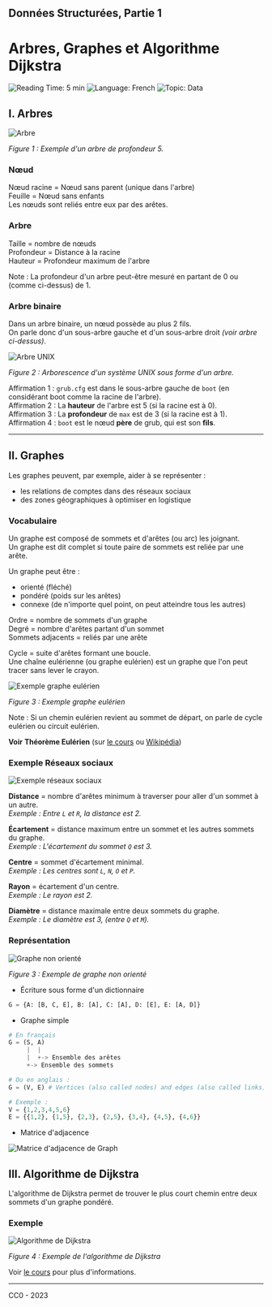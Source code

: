 ## Données Structurées, Partie 1

# Arbres, Graphes et Algorithme Dijkstra

![Reading Time: 5 min](https://img.shields.io/badge/%E2%8C%9A%20Read%20Time-4%20min-red)
![Language: French](https://img.shields.io/badge/Language-French-blue)
![Topic: Data](https://img.shields.io/badge/Topic-Data-blueviolet)

## I. Arbres

![Arbre](resources/arbre1.png)

*Figure 1 : Exemple d'un arbre de profondeur 5.*

### Nœud

Nœud racine = Nœud sans parent (unique dans l'arbre)  
Feuille = Nœud sans enfants  
Les nœuds sont reliés entre eux par des arêtes.

### Arbre

Taille = nombre de nœuds  
Profondeur = Distance à la racine  
Hauteur = Profondeur maximum de l'arbre

Note : La profondeur d'un arbre peut-être mesuré en partant de 0 ou (comme ci-dessus) de 1.

### Arbre binaire

Dans un arbre binaire, un nœud possède au plus 2 fils.  
On parle donc d'un sous-arbre gauche et d'un sous-arbre droit *(voir arbre ci-dessus)*.

![Arbre UNIX](resources/arbre2.png)

*Figure 2 : Arborescence d'un système UNIX sous forme d'un arbre.*

Affirmation 1 : `grub.cfg` est dans le sous-arbre gauche de `boot` (en considérant boot comme la racine de l'arbre).  
Affirmation 2 : La **hauteur** de l'arbre est 5 (si la racine est à 0).  
Affirmation 3 : La **profondeur** de `max` est de 3 (si la racine est à 1).  
Affirmation 4 : `boot` est le nœud **père** de grub, qui est son **fils**.

---

## II. Graphes

Les graphes peuvent, par exemple, aider à se représenter :

- les relations de comptes dans des réseaux sociaux
- des zones géographiques à optimiser en logistique

### Vocabulaire

Un graphe est composé de sommets et d'arêtes (ou arc) les joignant.  
Un graphe est dit complet si toute paire de sommets est reliée par une arête.

Un graphe peut être :

- orienté (fléché)
- pondéré (poids sur les arêtes)
- connexe (de n'importe quel point, on peut atteindre tous les autres)

Ordre = nombre de sommets d'un graphe  
Degré = nombre d'arêtes partant d'un sommet  
Sommets adjacents = reliés par une arête

Cycle = suite d'arêtes formant une boucle.  
Une chaîne eulérienne (ou graphe eulérien) est un graphe que l'on peut tracer sans lever le crayon.  

![Exemple graphe eulérien](https://upload.wikimedia.org/wikipedia/commons/d/d5/Eulerianpath_drawing.gif?uselang=fr)

*Figure 3 : Exemple graphe eulérien*

Note : Si un chemin eulérien revient au sommet de départ, on parle de cycle eulérien ou circuit eulérien.

**Voir** **Théorème Eulérien** (sur [le cours](Activite-6_Arbres_et_Graphes/1-Arbres.pdf) ou [Wikipédia](https://fr.wikipedia.org/wiki/Graphe_eul%C3%A9rien))

### Exemple Réseaux sociaux

![Exemple réseaux sociaux](resources/graph2.png)

**Distance** = nombre d'arêtes minimum à traverser pour aller d'un sommet à un autre.  
*Exemple : Entre `L` et `R`, la distance est 2.*

**Écartement** = distance maximum entre un sommet et les autres sommets du graphe.  
*Exemple : L'écartement du sommet `Q` est 3.*

**Centre** = sommet d'écartement minimal.  
*Exemple : Les centres sont `L`, `N`, `O` et `P`.*

**Rayon** = écartement d'un centre.  
*Exemple : Le rayon est 2.*

**Diamètre** = distance maximale entre deux sommets du graphe.  
*Exemple : Le diamètre est 3, (entre `Q` et `M`).*

### Représentation

![Graphe non orienté](resources/graph1.png)

*Figure 3 : Exemple de graphe non orienté*

- Écriture sous forme d'un dictionnaire

```Python
G = {A: [B, C, E], B: [A], C: [A], D: [E], E: [A, D]}
```

- Graphe simple

```Python
# En français
G = (S, A) 
     |	|
     |	+-> Ensemble des arêtes
     +-> Ensemble des sommets

# Ou en anglais :
G = (V, E) # Vertices (also called nodes) and edges (also called links)

# Exemple :
V = {1,2,3,4,5,6}
E = {{1,2}, {1,5}, {2,3}, {2,5}, {3,4}, {4,5}, {4,6}}
```

- Matrice d'adjacence

![Matrice d'adjacence de Graph](resources/graph3.png)

## III. Algorithme de Dijkstra

L'algorithme de Dijkstra permet de trouver le plus court chemin entre deux sommets d'un graphe pondéré.

### Exemple

![Algorithme de Dijkstra](resources/dijkstra.png)

*Figure 4 : Exemple de l'algorithme de Dijkstra*

Voir [le cours](Activite-6_Arbres_et_Graphes/3-dijkstra.pdf) pour plus d'informations.

---

CC0 - 2023
